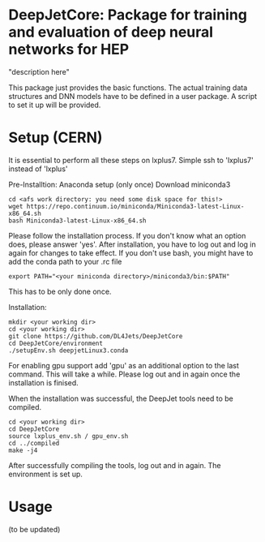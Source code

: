 

DeepJetCore: Package for training and evaluation of deep neural networks for HEP
===============================================================================

"description here"

This package just provides the basic functions. The actual training data structures
and DNN models have to be defined in a user package. A script to set it up will be provided.


Setup (CERN)
==========
It is essential to perform all these steps on lxplus7. Simple ssh to 'lxplus7' instead of 'lxplus'

Pre-Installtion: Anaconda setup (only once)
Download miniconda3
```
cd <afs work directory: you need some disk space for this!>
wget https://repo.continuum.io/miniconda/Miniconda3-latest-Linux-x86_64.sh
bash Miniconda3-latest-Linux-x86_64.sh
```
Please follow the installation process. If you don't know what an option does, please answer 'yes'.
After installation, you have to log out and log in again for changes to take effect.
If you don't use bash, you might have to add the conda path to your .rc file
```
export PATH="<your miniconda directory>/miniconda3/bin:$PATH"
```
This has to be only done once.


Installation:

```
mkdir <your working dir>
cd <your working dir>
git clone https://github.com/DL4Jets/DeepJetCore
cd DeepJetCore/environment
./setupEnv.sh deepjetLinux3.conda
```
For enabling gpu support add 'gpu' as an additional option to the last command.
This will take a while. Please log out and in again once the installation is finised.

When the installation was successful, the DeepJet tools need to be compiled.
```
cd <your working dir>
cd DeepJetCore
source lxplus_env.sh / gpu_env.sh
cd ../compiled
make -j4
```

After successfully compiling the tools, log out and in again.
The environment is set up.


Usage
==========

(to be updated)
